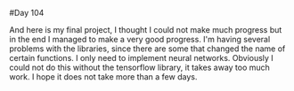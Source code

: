#Day 104

And here is my final project, I thought I could not make much progress but in the end I managed to make a very good progress.
I'm having several problems with the libraries, since there are some that changed the name of certain functions.
I only need to implement neural networks. Obviously I could not do this without the tensorflow library, it takes away too much work.
I hope it does not take more than a few days.